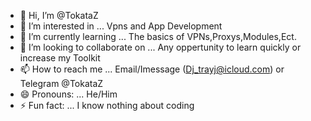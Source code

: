 - 👋 Hi, I’m @TokataZ
- 👀 I’m interested in ... Vpns and App Development
- 🌱 I’m currently learning ... The basics of VPNs,Proxys,Modules,Ect.
- 💞️ I’m looking to collaborate on ... Any oppertunity to learn quickly or increase my Toolkit
- 📫 How to reach me ... Email/Imessage (Dj_trayj@icloud.com) or Telegram @TokataZ
- 😄 Pronouns: ... He/Him
- ⚡ Fun fact: ... I know nothing about coding

<!---
TokataZ/TokataZ is a ✨ special ✨ repository because its `README.md` (this file) appears on your GitHub profile.
You can click the Preview link to take a look at your changes.
--->
